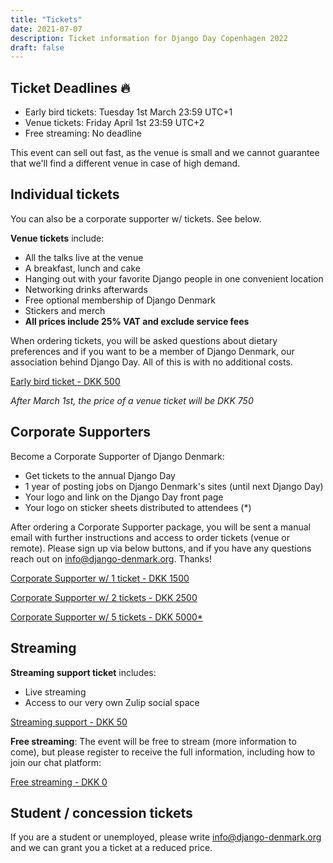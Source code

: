```yaml
---
title: "Tickets"
date: 2021-07-07
description: Ticket information for Django Day Copenhagen 2022
draft: false
---
```



## Ticket Deadlines 🔥

* Early bird tickets: Tuesday 1st March 23:59 UTC+1
* Venue tickets: Friday April 1st 23:59 UTC+2
* Free streaming: No deadline

This event can sell out fast, as the venue is small and we cannot guarantee that we'll find a different venue in case of high demand.

## Individual tickets

You can also be a corporate supporter w/ tickets. See below.


**Venue tickets** include:

* All the talks live at the venue
* A breakfast, lunch and cake
* Hanging out with your favorite Django people in one convenient location
* Networking drinks afterwards
* Free optional membership of Django Denmark
* Stickers and merch
* **All prices include 25% VAT and exclude service fees**

When ordering tickets, you will be asked questions about dietary preferences and
if you want to be a member of Django Denmark, our association behind Django Day.
All of this is with no additional costs.

<a class="btn btn-lg btn-primary" href="https://djangodenmark.ticketbutler.io/en/e/django-day-2022/" target="_blank">Early bird ticket - DKK 500</a>

*After March 1st, the price of a venue ticket will be DKK 750*


## Corporate Supporters

Become a Corporate Supporter of Django Denmark:

* Get tickets to the annual Django Day
* 1 year of posting jobs on Django Denmark's sites (until next Django Day)
* Your logo and link on the Django Day front page
* Your logo on sticker sheets distributed to attendees (*)

After ordering a Corporate Supporter package, you will be sent a manual email with further instructions and access to order tickets (venue or remote). Please sign up via below buttons, and if you have any questions reach out on info@django-denmark.org. Thanks!

<a class="btn btn-lg btn-primary" href="https://djangodenmark.ticketbutler.io/e/django-day-2022-corporate-support/" target="_blank">Corporate Supporter w/ 1 ticket - DKK 1500</a>

<a class="btn btn-lg btn-primary" href="https://djangodenmark.ticketbutler.io/e/django-day-2022-corporate-support/" target="_blank">Corporate Supporter w/ 2 tickets - DKK 2500</a>

<a class="btn btn-lg btn-primary" href="https://djangodenmark.ticketbutler.io/e/django-day-2022-corporate-support/" target="_blank">Corporate Supporter w/ 5 tickets - DKK 5000*</a>



## Streaming

**Streaming support ticket** includes:

* Live streaming
* Access to our very own Zulip social space

<a class="btn btn-lg btn-primary" href="https://djangodenmark.ticketbutler.io/en/e/django-day-2022/" target="_blank">Streaming support - DKK 50</a>

**Free streaming**: The event will be free to stream (more information to come), but please register to receive the full information, including how to join our chat platform:

<a class="btn btn-lg btn-primary" href="https://djangodenmark.ticketbutler.io/en/e/django-day-2022/" target="_blank">Free streaming - DKK 0</a>


## Student / concession tickets

If you are a student or unemployed, please write info@django-denmark.org and we
can grant you a ticket at a reduced price.

